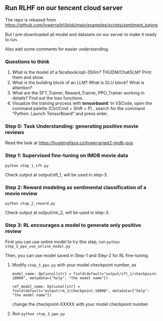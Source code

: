 ## Run RLHF on our tencent cloud server
The repo is rebased from https://github.com/lvwerra/trl/blob/main/examples/scripts/sentiment_tuning

But I pre-downloaded all model and datasets on our server to make it ready to run.

Also add some comments for easier understanding.

### Questions to think
1. What is the model of a facebook/opt-350m? THUDM/ChatGLM? 
Print them and show. 
2. What is the building block of an LLM? What is GLU block? What is attention? 
3. What are the SFT_Trainer, Reward_Trainer, PPO_Trainer working in details? Find out the loss functions. 
4. Visualize the training process with ***tensorboard***. In VSCode, open the command palette (Ctrl/Cmd + Shift + P) , search for the command “Python: Launch TensorBoard” and press enter. 

### Step 0: Task Understanding: generating positive movie reviews
Read the task at https://huggingface.co/lvwerra/gpt2-imdb-pos

### Step 1: Supervised fine-tuning on IMDB movie data
``python step_1_sft.py``

Check output at output/sft_1, will be used in step-3.



### Step 2: Reward modeling as sentimental classification of a movie review
``python step_2_reward.py``

Check output at output/rm_2, will be used in step-3.


### Step 3: RL encourages a model to generate only positive review 
First you can use online model to try this step, run
``python step_3_ppo_use_online_model.py``

Then, you can use model saved in Step-1 and Step-2 for RL fine-tuning.
 1. Modify ``step_3_ppo.py`` with your model checkpoint number, as

    ```
    model_name: Optional[str] = field(default="output/sft_1/checkpoint-10000", metadata={"help": "the model name"})
    
    ref_model_name: Optional[str] = field(default="output/rm_2/checkpoint-10000", metadata={"help": "the model name"})
    ```
    change the checkpoint-XXXXX with your model checkpoint number


 2. Run ``python step_3_ppo.py``


